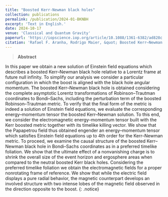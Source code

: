 ```yaml
---
title: "Boosted Kerr-Newman black holes"
collection: publications
permalink: /publication/2024-01-BKNBH
excerpt: 'Text in English.'
date: 2024-10-17
venue: 'Classical and Quantum Gravity'
paperurl: 'https://iopscience.iop.org/article/10.1088/1361-6382/ad828c'
citation: 'Rafael F. Aranha, Rodrigo Maier, &quot; Boosted Kerr–Newman black holes. &quot;, <i>Class. Quantum Grav.</i>, <b>41<b>, 225008 (2024).'
---
```


> **Abstract**

In this paper we obtain a new solution of Einstein field equations which describes a boosted Kerr–Newman black hole relative to a Lorentz frame at future null infinity. To simplify our analysis we consider a particular configuration in which the boost is aligned with the black hole angular momentum. The boosted Kerr–Newman black hole is obtained considering the complete asymptotic Lorentz transformations of Robinson–Trautman coordinates to Bondi–Sachs, including the perturbation term of the boosted Robinson–Trautman metric. To verify that the final form of the metric is indeed a solution of Einstein field equations, we evaluate the corresponding energy–momentum tensor the boosted Kerr–Newman solution. To this end, we consider the electromagnetic energy–momentum tensor built with the Kerr boosted metric together with its timelike killing vector. We show that the Papapetrou field thus obtained engender an energy–momentum tensor which satisfies Einstein field equations up to 4th order for the Kerr–Newman metric. To proceed, we examine the causal structure of the boosted Kerr–Newman black hole in Bondi–Sachs coordinates as in a preferred timelike foliation. We show that the ultimate effect of a nonvanishing charge is to shrink the overall size of the event horizon and ergosphere areas when compared to the neutral boosted Kerr black holes. Considering the preferred timelike foliation we obtain the electromagnetic fields for a proper nonrotating frame of reference. We show that while the electric field displays a pure radial behavior, the magnetic counterpart develops an involved structure with two intense lobes of the magnetic field observed in the direction opposite to the boost.
{: .notice}
